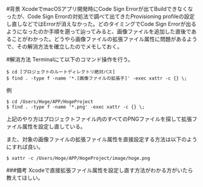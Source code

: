 <!-- title:Xcodeで画像ファイルを追加した途端にCode Sign Errorが出るようになった時の対処法 -->
#背景
XcodeでmacOSアプリ開発時にCode Sign Errorが出てBuildできなくなったが、Code Sign Errorの対処法で調べて出てきたProvisioning profileの設定し直しなどではErrorが消えなかった。どのタイミングでCode Sign Errorが出るようになったのか手順を遡って辿ってみると、画像ファイルを追加した直後であることがわかった。どうやら画像ファイルの拡張ファイル属性に問題があるようで、その解消方法を確立したのでメモしておく。

#解消方法
Terminalにて以下のコマンド操作を行う。

```:Terminal
$ cd [プロジェクトのルートディレクトリ絶対パス]
$ find . -type f -name '*.[画像ファイルの拡張子]' -exec xattr -c {} \;
```

例

```:Terminal
$ cd /Users/Hoge/APP/HogeProject
$ find . -type f -name '*.png' -exec xattr -c {} \;
```

上記のやり方はプロジェクトファイル内のすべてのPNGファイルを探して拡張ファイル属性を設定し直している。

また、対象の画像ファイルの拡張ファイル属性を直接設定する方法は以下のようにすれば良い。

```:Terminal
$ xattr -c /Users/Hoge/APP/HogeProject/image/hoge.png
```

###備考
Xcodeで直接拡張ファイル属性を設定し直す方法がわかる方がいたら教えてほしい。
